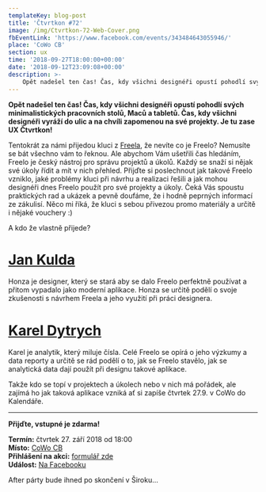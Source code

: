 ```yaml
---
templateKey: blog-post
title: 'Čtvrtkon #72'
image: /img/Ctvrtkon-72-Web-Cover.png
fbEventLink: 'https://www.facebook.com/events/343484643055946/'
place: 'CoWo CB'
section: ux
time: '2018-09-27T18:00:00+00:00'
date: '2018-09-12T23:09:08+00:00'
description: >-
    Opět nadešel ten čas! Čas, kdy všichni designéři opustí pohodlí svých minimalistických pracovních stolů, Maců a tabletů. Čas, kdy všichni designéři vyráží do ulic a na chvíli zapomenou...
---
```


**Opět nadešel ten čas! Čas, kdy všichni designéři opustí pohodlí svých minimalistických pracovních stolů, Maců a tabletů. Čas, kdy všichni designéři vyráží do ulic a na chvíli zapomenou na své projekty. Je tu zase UX Čtvrtkon!**

Tentokrát za námi přijedou kluci z [Freela](https://www.freelo.cz/cs), že nevíte co je Freelo? Nemusíte se bát všechno vám to řeknou. Ale abychom Vám ušetřili čas hledáním, Freelo je český nástroj pro správu projektů a úkolů. Každý se snaží si nějak své úkoly řídit a mít v nich přehled. Přijďte si poslechnout jak takové Freelo vzniklo, jaké problémy kluci při návrhu a realizaci řešili a jak mohou designéři dnes Freelo použít pro své projekty a úkoly. Čeká Vás spoustu praktických rad a ukázek a pevně doufáme, že i hodně peprných informací ze zákulisí. Něco mi říká, že kluci s sebou přivezou promo materiály a určitě i nějaké vouchery :)

A kdo že vlastně přijede?

# [Jan Kulda](https://www.kulin.cz/)
Honza je designer, který se stará aby se dalo Freelo perfektně používat a přitom vypadalo jako moderní aplikace. Honza se určitě podělí o svoje zkušenosti s návrhem Freela a jeho využití při práci designera.

# [Karel Dytrych](https://kareldytrych.cz/)
Karel je analytik, který miluje čísla. Celé Freelo se opírá o jeho výzkumy a data reporty a určitě se rád podělí o to, jak se Freelo stavělo, jak se analytická data dají použít při designu takové aplikace.

Takže kdo se topí v projektech a úkolech nebo v nich má pořádek, ale zajímá ho jak taková aplikace vzniká ať si zapíše čtvrtek 27.9. v CoWo do Kalendáře.

- - -

**Přijďte, vstupné je zdarma!**

**Termín:** čtvrtek 27. září 2018 od 18:00  
**Místo:** [CoWo CB](https://www.cowocb.cz)  
**Přihlášení na akci:** [formulář zde](https://goo.gl/forms/6TxmxCqgNaNvufoJ2)  
**Událost:** [Na Facebooku](https://www.facebook.com/events/343484643055946/)

After párty bude ihned po skončení v Široku…
